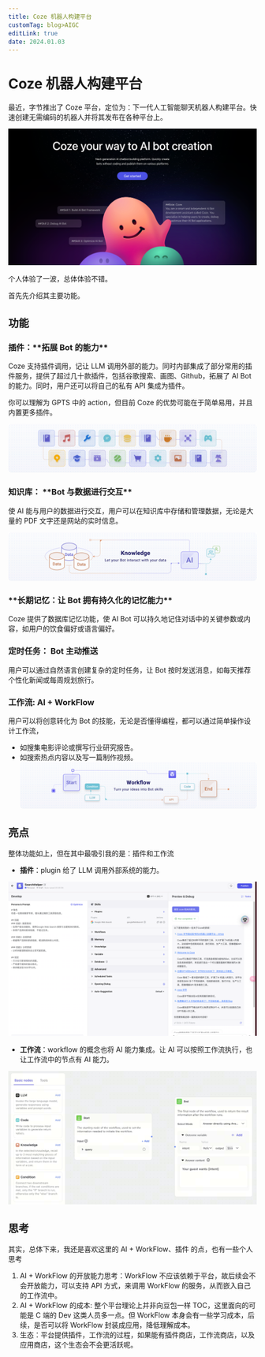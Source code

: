 ```yaml
---
title: Coze 机器人构建平台
customTag: blog>AIGC
editLink: true
date: 2024.01.03
---
```


# Coze 机器人构建平台

最近，字节推出了 Coze 平台，定位为：下一代人工智能聊天机器人构建平台。快速创建无需编码的机器人并将其发布在各种平台上。

![image.png](https://raw.githubusercontent.com/hua-bang/assert-store/master/20231219232506.png)

个人体验了一波，总体体验不错。

首先先介绍其主要功能。

## 功能

### 插件：\***\*拓展 Bot 的能力\*\***

Coze 支持插件调用，记让 LLM 调用外部的能力。同时内部集成了部分常用的插件服务，提供了超过几十款插件，包括谷歌搜索、画图、Github，拓展了 AI Bot 的能力。同时，用户还可以将自己的私有 API 集成为插件。

你可以理解为 GPTS 中的 action，但目前 Coze 的优势可能在于简单易用，并且内置更多插件。

![image.png](https://raw.githubusercontent.com/hua-bang/assert-store/master/20231219232551.png)

### 知识库： \***\*Bot 与数据进行交互\*\***

使 AI 能与用户的数据进行交互，用户可以在知识库中存储和管理数据，无论是大量的 PDF 文字还是网站的实时信息。

![image.png](https://raw.githubusercontent.com/hua-bang/assert-store/master/20231219232536.png)

### \***\*长期记忆：让 Bot 拥有持久化的记忆能力\*\***

Coze 提供了数据库记忆功能，使 AI Bot 可以持久地记住对话中的关键参数或内容，如用户的饮食偏好或语言偏好。

### **定时任务： Bot 主动推送**

用户可以通过自然语言创建复杂的定时任务，让 Bot 按时发送消息，如每天推荐个性化新闻或每周规划旅行。

### **工作流: AI + WorkFlow**

用户可以将创意转化为 Bot 的技能，无论是否懂得编程，都可以通过简单操作设计工作流，

- 如搜集电影评论或撰写行业研究报告。
- 如搜索热点内容以及写一篇制作视频。
  ![image.png](https://raw.githubusercontent.com/hua-bang/assert-store/master/20231219232655.png)

## 亮点

整体功能如上，但在其中最吸引我的是：插件和工作流

- **插件**：plugin 给了 LLM 调用外部系统的能力。

![image.png](https://raw.githubusercontent.com/hua-bang/assert-store/master/20231219232620.png)

- **工作流**：workflow 的概念也将 AI 能力集成。让 AI 可以按照工作流执行，也让工作流中的节点有 AI 能力。

![image.png](https://raw.githubusercontent.com/hua-bang/assert-store/master/20231219232632.png)

## 思考

其实，总体下来，我还是喜欢这里的 AI + WorkFlow、插件 的点，也有一些个人思考

1. AI + WorkFlow 的开放能力思考：WorkFlow 不应该依赖于平台，故后续会不会开放能力，可以支持 API 方式，来调用 WorkFlow 的服务，从而嵌入自己的工作流中。
2. AI + WorkFlow 的成本: 整个平台理论上并非向豆包一样 TOC，这里面向的可能是 C 端的 Dev 这类人员多一点。但 WorkFlow 本身会有一些学习成本，后续，是否可以将 WorkFlow 封装成应用，降低理解成本。
3. 生态：平台提供插件，工作流的过程，如果能有插件商店，工作流商店，以及应用商店，这个生态会不会更活跃呢。

